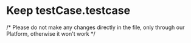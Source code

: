 # Keep testCase.testcase
/* Please do not make any changes directly in the file, only through our Platform, otherwise it won't work */
